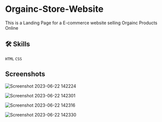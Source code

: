 
#  Orgainc-Store-Website

This is a Landing Page for a E-commerce website selling Orgainc Products Online


## 🛠 Skills
 `HTML`   `CSS` 


## Screenshots


![Screenshot 2023-06-22 142224](https://github.com/MaheshRautrao/Orgainc-Store-Website/assets/101188065/be95a794-150e-4df9-8892-911693c6f742)

![Screenshot 2023-06-22 142301](https://github.com/MaheshRautrao/Orgainc-Store-Website/assets/101188065/f85f764b-6024-4b84-9e87-30e360b715dd)

![Screenshot 2023-06-22 142316](https://github.com/MaheshRautrao/Orgainc-Store-Website/assets/101188065/9c8ade67-9def-4dec-8c50-ed0a7220e475)

![Screenshot 2023-06-22 142330](https://github.com/MaheshRautrao/Orgainc-Store-Website/assets/101188065/6c569c0e-f6fd-475a-876c-07c8c8ce1679)
